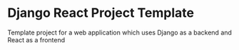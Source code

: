 # Django React Project Template
Template project for a web application which uses Django as a backend and React as a frontend
